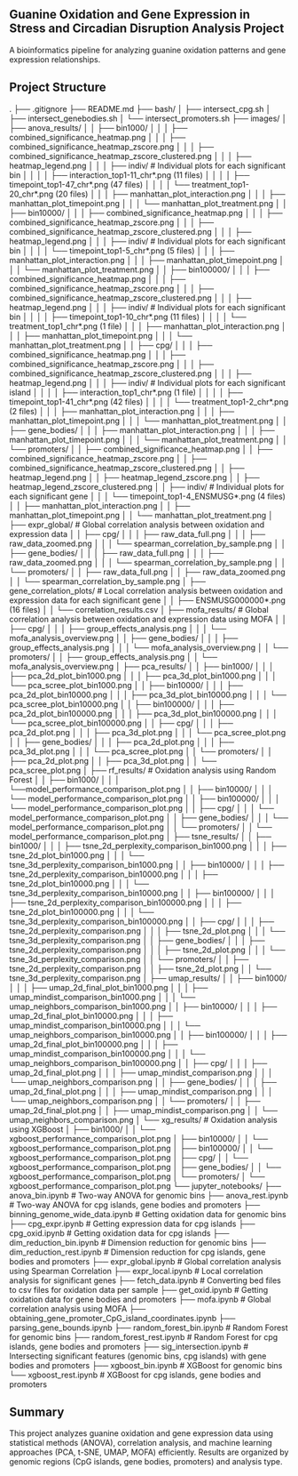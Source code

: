 ## Guanine Oxidation and Gene Expression in Stress and Circadian Disruption Analysis Project
A bioinformatics pipeline for analyzing guanine oxidation patterns and gene expression relationships.

## Project Structure
.
├── .gitignore
├── README.md
├── bash/
│   ├── intersect_cpg.sh
│   ├── intersect_genebodies.sh
│   └── intersect_promoters.sh
├── images/
│   ├── anova_results/
│   │   ├── bin1000/
│   │   │   ├── combined_significance_heatmap.png
│   │   │   ├── combined_significance_heatmap_zscore.png
│   │   │   ├── combined_significance_heatmap_zscore_clustered.png
│   │   │   ├── heatmap_legend.png
│   │   │   ├── indiv/ # Individual plots for each significant bin
│   │   │   │   ├── interaction_top1-11_chr*.png (11 files)
│   │   │   │   ├── timepoint_top1-47_chr*.png (47 files)
│   │   │   │   └── treatment_top1-20_chr*.png (20 files)
│   │   │   ├── manhattan_plot_interaction.png
│   │   │   ├── manhattan_plot_timepoint.png
│   │   │   └── manhattan_plot_treatment.png
│   │   ├── bin10000/ 
│   │   │   ├── combined_significance_heatmap.png
│   │   │   ├── combined_significance_heatmap_zscore.png
│   │   │   ├── combined_significance_heatmap_zscore_clustered.png
│   │   │   ├── heatmap_legend.png
│   │   │   ├── indiv/ # Individual plots for each significant bin
│   │   │   │   └── timepoint_top1-5_chr*.png (5 files)
│   │   │   ├── manhattan_plot_interaction.png
│   │   │   ├── manhattan_plot_timepoint.png
│   │   │   └── manhattan_plot_treatment.png
│   │   ├── bin100000/
│   │   │   ├── combined_significance_heatmap.png
│   │   │   ├── combined_significance_heatmap_zscore.png
│   │   │   ├── combined_significance_heatmap_zscore_clustered.png
│   │   │   ├── heatmap_legend.png
│   │   │   ├── indiv/ # Individual plots for each significant bin
│   │   │   │   ├── timepoint_top1-10_chr*.png (11 files)
│   │   │   │   └── treatment_top1_chr*.png (1 file)
│   │   │   ├── manhattan_plot_interaction.png
│   │   │   ├── manhattan_plot_timepoint.png
│   │   │   └── manhattan_plot_treatment.png
│   │   ├── cpg/
│   │   │   ├── combined_significance_heatmap.png
│   │   │   ├── combined_significance_heatmap_zscore.png
│   │   │   ├── combined_significance_heatmap_zscore_clustered.png
│   │   │   ├── heatmap_legend.png
│   │   │   ├── indiv/ # Individual plots for each significant island
│   │   │   │   ├── interaction_top1_chr*.png (1 file)
│   │   │   │   ├── timepoint_top1-41_chr*.png (42 files)
│   │   │   │   └── treatment_top1-2_chr*.png (2 files)
│   │   │   ├── manhattan_plot_interaction.png
│   │   │   ├── manhattan_plot_timepoint.png
│   │   │   └── manhattan_plot_treatment.png
│   │   ├── gene_bodies/
│   │   │   ├── manhattan_plot_interaction.png
│   │   │   ├── manhattan_plot_timepoint.png
│   │   │   └── manhattan_plot_treatment.png
│   │   └── promoters/
│   │       ├── combined_significance_heatmap.png
│   │       ├── combined_significance_heatmap_zscore.png
│   │       ├── combined_significance_heatmap_zscore_clustered.png
│   │       ├── heatmap_legend.png
│   │       ├── heatmap_legend_zscore.png
│   │       ├── heatmap_legend_zscore_clustered.png
│   │       ├── indiv/ # Individual plots for each significant gene
│   │       │   └── timepoint_top1-4_ENSMUSG*.png (4 files)
│   │       ├── manhattan_plot_interaction.png
│   │       ├── manhattan_plot_timepoint.png
│   │       └── manhattan_plot_treatment.png
│   ├── expr_global/ # Global correlation analysis between oxidation and expression data
│   │   ├── cpg/
│   │   │   ├── raw_data_full.png
│   │   │   ├── raw_data_zoomed.png
│   │   │   └── spearman_correlation_by_sample.png
│   │   ├── gene_bodies/
│   │   │   ├── raw_data_full.png
│   │   │   ├── raw_data_zoomed.png
│   │   │   └── spearman_correlation_by_sample.png
│   │   └── promoters/
│   │       ├── raw_data_full.png
│   │       ├── raw_data_zoomed.png
│   │       └── spearman_correlation_by_sample.png
│   ├── gene_correlation_plots/ # Local correlation analysis between oxidation and expression data for each significant gene
│   │   ├── ENSMUSG000000*.png (16 files)
│   │   └── correlation_results.csv
│   ├── mofa_results/ # Global correlation analysis between oxidation and expression data using MOFA
│   │   ├── cpg/
│   │   │   ├── group_effects_analysis.png
│   │   │   └── mofa_analysis_overview.png
│   │   ├── gene_bodies/
│   │   │   ├── group_effects_analysis.png
│   │   │   └── mofa_analysis_overview.png
│   │   └── promoters/
│   │       ├── group_effects_analysis.png
│   │       └── mofa_analysis_overview.png
│   ├── pca_results/
│   │   ├── bin1000/
│   │   │   ├── pca_2d_plot_bin1000.png
│   │   │   ├── pca_3d_plot_bin1000.png
│   │   │   └── pca_scree_plot_bin1000.png
│   │   ├── bin10000/
│   │   │   ├── pca_2d_plot_bin10000.png
│   │   │   ├── pca_3d_plot_bin10000.png
│   │   │   └── pca_scree_plot_bin10000.png
│   │   ├── bin100000/
│   │   │   ├── pca_2d_plot_bin100000.png
│   │   │   ├── pca_3d_plot_bin100000.png
│   │   │   └── pca_scree_plot_bin100000.png
│   │   ├── cpg/
│   │   │   ├── pca_2d_plot.png
│   │   │   ├── pca_3d_plot.png
│   │   │   └── pca_scree_plot.png
│   │   ├── gene_bodies/
│   │   │   ├── pca_2d_plot.png
│   │   │   ├── pca_3d_plot.png
│   │   │   └── pca_scree_plot.png
│   │   └── promoters/
│   │       ├── pca_2d_plot.png
│   │       ├── pca_3d_plot.png
│   │       └── pca_scree_plot.png
│   ├── rf_results/ # Oxidation analysis using Random Forest
│   │   ├── bin1000/
│   │   │   └──model_performance_comparison_plot.png
│   │   ├── bin10000/
│   │   │   └── model_performance_comparison_plot.png
│   │   ├── bin100000/
│   │   │   └── model_performance_comparison_plot.png
│   │   ├── cpg/
│   │   │   └── model_performance_comparison_plot.png
│   │   ├── gene_bodies/
│   │   │   └── model_performance_comparison_plot.png
│   │   └── promoters/
│   │       └── model_performance_comparison_plot.png
│   ├── tsne_results/
│   │   ├── bin1000/
│   │   │   ├── tsne_2d_perplexity_comparison_bin1000.png
│   │   │   ├── tsne_2d_plot_bin1000.png
│   │   │   └── tsne_3d_perplexity_comparison_bin1000.png
│   │   ├── bin10000/
│   │   │   ├── tsne_2d_perplexity_comparison_bin10000.png
│   │   │   ├── tsne_2d_plot_bin10000.png
│   │   │   └── tsne_3d_perplexity_comparison_bin10000.png
│   │   ├── bin100000/
│   │   │   ├── tsne_2d_perplexity_comparison_bin100000.png
│   │   │   ├── tsne_2d_plot_bin100000.png
│   │   │   └── tsne_3d_perplexity_comparison_bin100000.png
│   │   ├── cpg/
│   │   │   ├── tsne_2d_perplexity_comparison.png
│   │   │   ├── tsne_2d_plot.png
│   │   │   └── tsne_3d_perplexity_comparison.png
│   │   ├── gene_bodies/
│   │   │   ├── tsne_2d_perplexity_comparison.png
│   │   │   ├── tsne_2d_plot.png
│   │   │   └── tsne_3d_perplexity_comparison.png
│   │   └── promoters/
│   │       ├── tsne_2d_perplexity_comparison.png
│   │       ├── tsne_2d_plot.png
│   │       └── tsne_3d_perplexity_comparison.png
│   ├── umap_results/ 
│   │   ├── bin1000/
│   │   │   ├── umap_2d_final_plot_bin1000.png
│   │   │   ├── umap_mindist_comparison_bin1000.png
│   │   │   └── umap_neighbors_comparison_bin1000.png
│   │   ├── bin10000/
│   │   │   ├── umap_2d_final_plot_bin10000.png
│   │   │   ├── umap_mindist_comparison_bin10000.png
│   │   │   └── umap_neighbors_comparison_bin10000.png
│   │   ├── bin100000/
│   │   │   ├── umap_2d_final_plot_bin100000.png
│   │   │   ├── umap_mindist_comparison_bin100000.png
│   │   │   └── umap_neighbors_comparison_bin100000.png
│   │   ├── cpg/
│   │   │   ├── umap_2d_final_plot.png
│   │   │   ├── umap_mindist_comparison.png
│   │   │   └── umap_neighbors_comparison.png
│   │   ├── gene_bodies/
│   │   │   ├── umap_2d_final_plot.png
│   │   │   ├── umap_mindist_comparison.png
│   │   │   └── umap_neighbors_comparison.png
│   │   └── promoters/
│   │       ├── umap_2d_final_plot.png
│   │       ├── umap_mindist_comparison.png
│   │       └── umap_neighbors_comparison.png
│   └── xg_results/ # Oxidation analysis using XGBoost
│       ├── bin1000/
│       │   └── xgboost_performance_comparison_plot.png
│       ├── bin10000/
│       │   └── xgboost_performance_comparison_plot.png
│       ├── bin100000/
│       │   └── xgboost_performance_comparison_plot.png
│       ├── cpg/
│       │   └── xgboost_performance_comparison_plot.png
│       ├── gene_bodies/
│       │   └── xgboost_performance_comparison_plot.png
│       └── promoters/
│           └── xgboost_performance_comparison_plot.png
└── jupyter_notebooks/
    ├── anova_bin.ipynb # Two-way ANOVA for genomic bins
    ├── anova_rest.ipynb # Two-way ANOVA for cpg islands, gene bodies and promoters
    ├── binning_genome_wide_data.ipynb # Getting oxidation data for genomic bins
    ├── cpg_expr.ipynb # Getting expression data for cpg islands
    ├── cpg_oxid.ipynb # Getting oxidation data for cpg islands
    ├── dim_reduction_bin.ipynb # Dimension reduction for genomic bins
    ├── dim_reduction_rest.ipynb # Dimension reduction for cpg islands, gene bodies and promoters
    ├── expr_global.ipynb # Global correlation analysis using Spearman Correlation
    ├── expr_local.ipynb # Local correlation analysis for significant genes
    ├── fetch_data.ipynb # Converting bed files to csv files for oxidation data per sample
    ├── get_oxid.ipynb # Getting oxidation data for gene bodies and promoters
    ├── mofa.ipynb # Global correlation analysis using MOFA
    ├── obtaining_gene_promoter_CpG_island_coordinates.ipynb
    ├── parsing_gene_bounds.ipynb
    ├── random_forest_bin.ipynb  # Random Forest for genomic bins
    ├── random_forest_rest.ipynb # Random Forest for cpg islands, gene bodies and promoters
    ├── sig_intersection.ipynb # Intersecting significant features (genomic bins, cpg islands) with gene bodies and promoters
    ├── xgboost_bin.ipynb # XGBoost for genomic bins
    └── xgboost_rest.ipynb # XGBoost for cpg islands, gene bodies and promoters

## Summary 
This project analyzes guanine oxidation and gene expression data using statistical methods (ANOVA), correlation analysis, and machine learning approaches (PCA, t-SNE, UMAP, MOFA) efficiently. Results are organized by genomic regions (CpG islands, gene bodies, promoters) and analysis type.
